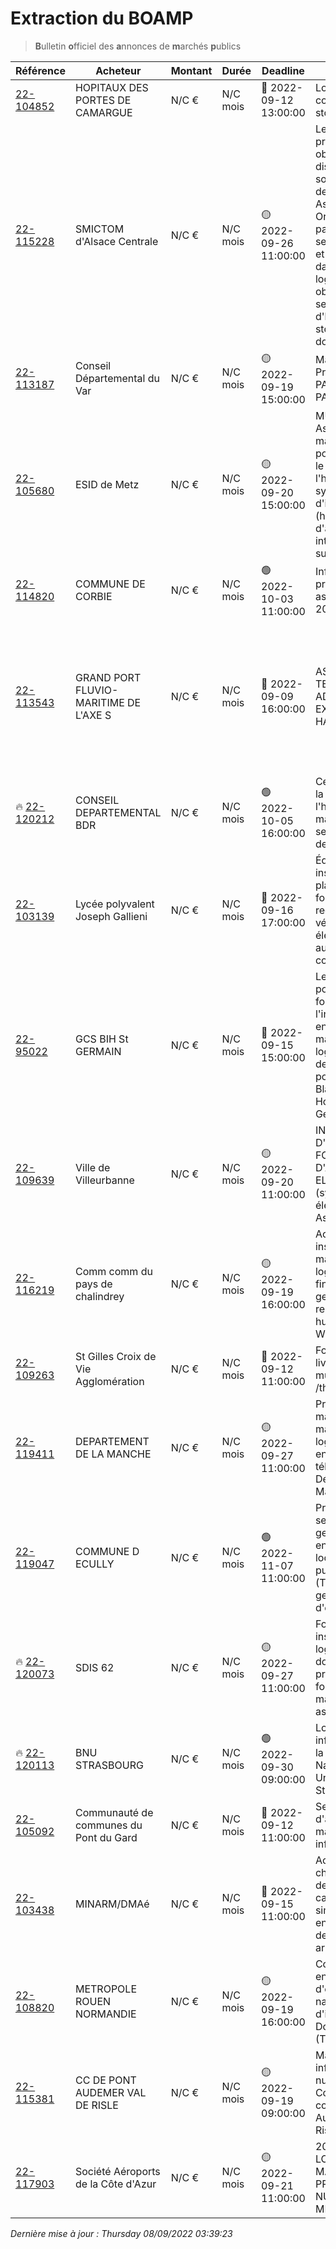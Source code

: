 # Extraction du BOAMP
> **B**ulletin **o**fficiel des **a**nnonces de **m**archés **p**ublics

| Référence | Acheteur | Montant | Durée | Deadline | Résumé | Mot clé|
|---|---|---|---|---|---|---|
| [22-104852](https://www.boamp.fr/avis/detail/22-104852) | HOPITAUX DES PORTES DE CAMARGUE | N/C € | N/C mois | 🔴 2022-09-12 13:00:00 | Location de containers de stockage | *stockage objet*|
| [22-115228](https://www.boamp.fr/avis/detail/22-115228) | SMICTOM d'Alsace Centrale | N/C € | N/C mois | 🟡 2022-09-26 11:00:00 | Le présent marché a principalement pour objet la mise à disposition d'une solution de Gestion de Maintenance Assistée par Ordinateur un paramétrage, un service d'assistance et de maintenance dans l'utilisation du logiciel. Il a pour objet également un service d'hébergement et de stockage des données extérieur. | *stockage objet*|
| [22-113187](https://www.boamp.fr/avis/detail/22-113187) | Conseil Départemental du Var | N/C € | N/C mois | 🟡 2022-09-19 15:00:00 | Maintenance des Progiciels AS@LAE, PASTELL et i-PARAPHEUR | *archivage des donnees*|
| [22-105680](https://www.boamp.fr/avis/detail/22-105680) | ESID de Metz | N/C € | N/C mois | 🟡 2022-09-20 15:00:00 | MUTZIG (67) - Assistance à maîtrise d'ouvrage pour la conception, le suivi travaux et l'homologation des systèmes industriels d'infrastructures (hors contrôle d'accès, détection intrusion, vidéo-surveillance) | *infrastructures systemes*|
| [22-114820](https://www.boamp.fr/avis/detail/22-114820) | COMMUNE DE CORBIE | N/C € | N/C mois | 🟢 2022-10-03 11:00:00 | Infogérance et prestations associées 2023 - 2026 | *serveur*|
| [22-113543](https://www.boamp.fr/avis/detail/22-113543) | GRAND PORT FLUVIO-MARITIME DE L'AXE S | N/C € | N/C mois | 🔴 2022-09-09 16:00:00 | ASSISTANCE TECHNIQUE ADMINISTRATEUR EXPLOITATION HAROPA PORT | LE HAVREDans le cadre de l'exploitation et du maintien en condition opérationnelle de ses systèmes d'information, HAROPA PORT | LE HAVRE souhaite disposer d'une assistance technique pour réaliser des prestations d'administration système.Actuellement, le système d'information repose sur plus de 350 serveurs virtuels Linux Redhat et Windows Server reposant sur un socle hyperconvergé ou non.Cette mission pourrait démarrer en septembre 2022 pour une prestation en continu, avec la mise à disposition d'un administrateur d'exploitation système au sein de son équipe d'exploitation. Ce travail devra être réalisé sur site en grande partie au sein du service des systèmes d'information du HAROPAPORT | LE HAVRE, afin de synchroniser les actions et communiquer aisément avec les équipes du service.Le prestataire devra disposer d'un véhicule afin de pouvoir se déplacer pour intervenir dans les salles informatiques du HAROPAPORT | LE HAVRE situées sur la place portuaire havraise dans un rayon de 10Km. | *serveur*|
| 🔥 [22-120212](https://www.boamp.fr/avis/detail/22-120212) | CONSEIL DEPARTEMENTAL BDR | N/C € | N/C mois | 🟢 2022-10-05 16:00:00 | Ce marché porte sur la mise à jour, l'hébergement et la maintenance du serveur vocal 'Envie de Balade' | *serveur*|
| [22-103139](https://www.boamp.fr/avis/detail/22-103139) | Lycée polyvalent Joseph Gallieni | N/C € | N/C mois | 🔴 2022-09-16 17:00:00 | Équipement et installation d'une plateforme pour la formation et la recherche sur les véhicules électriques, autonomes et connectés | *logiciels*|
| [22-95022](https://www.boamp.fr/avis/detail/22-95022) | GCS BIH St GERMAIN | N/C € | N/C mois | 🔴 2022-09-15 15:00:00 | Le présent marché a pour objet la fourniture, l'installation, la mise en service et la maintenance d'un logiciel de gestion de textile informatisé pour le GCS Blanchisserie Inter-Hospitalière de St Germain en Laye. | *logiciels*|
| [22-109639](https://www.boamp.fr/avis/detail/22-109639) | Ville de Villeurbanne | N/C € | N/C mois | 🟡 2022-09-20 11:00:00 | INTEGRATION D'UNE PLATE-FORME D'ARCHIVAGE ELECTRONIQUE (systèmed'archivage électronique As@lae) | *logiciels*|
| [22-116219](https://www.boamp.fr/avis/detail/22-116219) | Comm comm du pays de chalindrey | N/C € | N/C mois | 🟡 2022-09-19 16:00:00 | Acquisition, installation et maintenance d'un logiciel de gestion financière et de gestion des ressources humaines en version WEB-. | *logiciels*|
| [22-109263](https://www.boamp.fr/avis/detail/22-109263) | St Gilles Croix de Vie Agglomération | N/C € | N/C mois | 🔴 2022-09-12 11:00:00 | Fourniture et livraison d'un drone multi-capteur : lidar /thermique/photo | *logiciels*|
| [22-119411](https://www.boamp.fr/avis/detail/22-119411) | DEPARTEMENT DE LA MANCHE | N/C € | N/C mois | 🟡 2022-09-27 11:00:00 | Prestations de maintenance matérielle et logicielle pour les environnements de téléphonies fixes du Département de la Manche | *logiciels*|
| [22-119047](https://www.boamp.fr/avis/detail/22-119047) | COMMUNE D ECULLY | N/C € | N/C mois | 🟢 2022-11-07 11:00:00 | Prestation de service pour la gestion de la mise en oeuvre de la taxe locale sur la publicité extérieure (TLPE) et pour la gestion des dossiers d'enseignes | *logiciels*|
| 🔥 [22-120073](https://www.boamp.fr/avis/detail/22-120073) | SDIS 62 | N/C € | N/C mois | 🟡 2022-09-27 11:00:00 | Fourniture et installation de logiciels dans le domaine financier et prestations de formation et maintenance associées | *logiciels*|
| 🔥 [22-120113](https://www.boamp.fr/avis/detail/22-120113) | BNU STRASBOURG | N/C € | N/C mois | 🟢 2022-09-30 09:00:00 | Location de postes informatiques pour la Bibliothèque Nationale et Universitaire de Strasbourg | *postes informatiques*|
| [22-105092](https://www.boamp.fr/avis/detail/22-105092) | Communauté de communes du Pont du Gard | N/C € | N/C mois | 🔴 2022-09-12 11:00:00 | Services d'assistance et de maintenance informatique | *informatique*|
| [22-103438](https://www.boamp.fr/avis/detail/22-103438) | MINARM/DMAé | N/C € | N/C mois | 🔴 2022-09-15 11:00:00 | Acquisition de châssis de cabines de simulation dans le cadre du projet de simulation massive en réseau à destination des armées | *informatique*|
| [22-108820](https://www.boamp.fr/avis/detail/22-108820) | METROPOLE ROUEN NORMANDIE | N/C € | N/C mois | 🟡 2022-09-19 16:00:00 | Conception et mise en place d'un jeu d'énigmes grandeur nature et d'immersion au Donjon de Rouen (Tour Jeanne d'Arc) | *informatique*|
| [22-115381](https://www.boamp.fr/avis/detail/22-115381) | CC DE PONT AUDEMER VAL DE RISLE | N/C € | N/C mois | 🟡 2022-09-19 09:00:00 | Matériel informatique et numérique de la Communauté de communes Pont Audemer Val de Risle | *informatique*|
| [22-117903](https://www.boamp.fr/avis/detail/22-117903) | Société Aéroports de la Côte d'Azur | N/C € | N/C mois | 🟡 2022-09-21 11:00:00 | 2022/080 LOCATION ET MAINTENANCE DE PRESSES NUMERIQUES MIXTES | *informatique*|


_Dernière mise à jour : Thursday 08/09/2022 03:39:23_